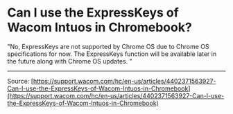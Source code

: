 # Can I use the ExpressKeys of Wacom Intuos in Chromebook?

"No, ExpressKeys are not supported by Chrome OS due to Chrome OS specifications for now.
The ExpressKeys function will be available later in the future along with Chrome OS updates. "

---
Source: [https://support.wacom.com/hc/en-us/articles/4402371563927-Can-I-use-the-ExpressKeys-of-Wacom-Intuos-in-Chromebook](https://support.wacom.com/hc/en-us/articles/4402371563927-Can-I-use-the-ExpressKeys-of-Wacom-Intuos-in-Chromebook)
